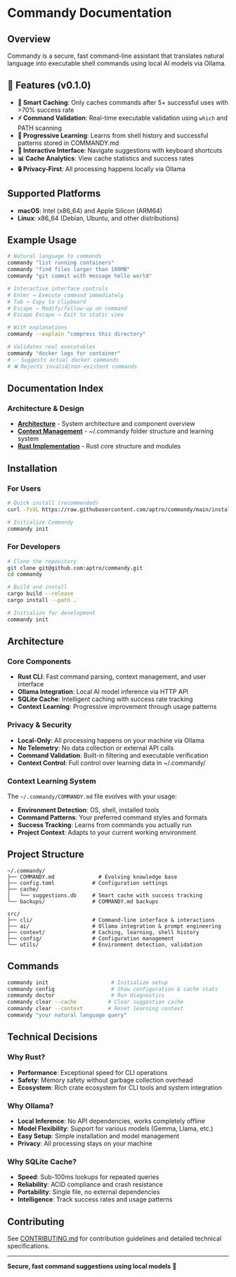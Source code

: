 # Commandy Documentation

## Overview
Commandy is a secure, fast command-line assistant that translates natural language into executable shell commands using local AI models via Ollama.

## 🚀 Features (v0.1.0)
- **🧠 Smart Caching**: Only caches commands after 5+ successful uses with >70% success rate
- **⚡ Command Validation**: Real-time executable validation using `which` and PATH scanning
- **🔄 Progressive Learning**: Learns from shell history and successful patterns stored in COMMANDY.md
- **🎯 Interactive Interface**: Navigate suggestions with keyboard shortcuts
- **📊 Cache Analytics**: View cache statistics and success rates
- **🔒 Privacy-First**: All processing happens locally via Ollama

## Supported Platforms
- **macOS**: Intel (x86_64) and Apple Silicon (ARM64)
- **Linux**: x86_64 (Debian, Ubuntu, and other distributions)

## Example Usage
```bash
# Natural language to commands
commandy "list running containers"
commandy "find files larger than 100MB"
commandy "git commit with message hello world"

# Interactive interface controls
# Enter → Execute command immediately
# Tab → Copy to clipboard  
# Escape → Modify/follow-up on command
# Escape Escape → Exit to static view

# With explanations
commandy --explain "compress this directory"

# Validates real executables
commandy "docker logs for container"
# ✅ Suggests actual docker commands
# ❌ Rejects invalid/non-existent commands
```

## Documentation Index

### Architecture & Design
- **[Architecture](./architecture.md)** - System architecture and component overview
- **[Context Management](./context-management.md)** - ~/.commandy folder structure and learning system
- **[Rust Implementation](./rust-implementation.md)** - Rust core structure and modules

## Installation

### For Users
```bash
# Quick install (recommended)
curl -fsSL https://raw.githubusercontent.com/aptro/commandy/main/install.sh | sh

# Initialize Commandy
commandy init
```

### For Developers
```bash
# Clone the repository
git clone git@github.com:aptro/commandy.git
cd commandy

# Build and install
cargo build --release
cargo install --path .

# Initialize for development
commandy init
```

## Architecture

### Core Components
- **Rust CLI**: Fast command parsing, context management, and user interface
- **Ollama Integration**: Local AI model inference via HTTP API
- **SQLite Cache**: Intelligent caching with success rate tracking
- **Context Learning**: Progressive improvement through usage patterns

### Privacy & Security
- **Local-Only**: All processing happens on your machine via Ollama
- **No Telemetry**: No data collection or external API calls
- **Command Validation**: Built-in filtering and executable verification
- **Context Control**: Full control over learning data in ~/.commandy/

### Context Learning System
The `~/.commandy/COMMANDY.md` file evolves with your usage:
- **Environment Detection**: OS, shell, installed tools
- **Command Patterns**: Your preferred command styles and formats  
- **Success Tracking**: Learns from commands you actually run
- **Project Context**: Adapts to your current working environment

## Project Structure

```
~/.commandy/
├── COMMANDY.md              # Evolving knowledge base
├── config.toml            # Configuration settings
├── cache/
│   └── suggestions.db     # Smart cache with success tracking
└── backups/               # COMMANDY.md backups

src/
├── cli/                   # Command-line interface & interactions  
├── ai/                    # Ollama integration & prompt engineering
├── context/               # Caching, learning, shell history
├── config/                # Configuration management
└── utils/                 # Environment detection, validation
```

## Commands

```bash
commandy init                    # Initialize setup
commandy config                  # Show configuration & cache stats
commandy doctor                  # Run diagnostics  
commandy clear --cache          # Clear suggestion cache
commandy clear --context        # Reset learning context
commandy "your natural language query"
```

## Technical Decisions

### Why Rust?
- **Performance**: Exceptional speed for CLI operations
- **Safety**: Memory safety without garbage collection overhead
- **Ecosystem**: Rich crate ecosystem for CLI tools and system integration

### Why Ollama?
- **Local Inference**: No API dependencies, works completely offline
- **Model Flexibility**: Support for various models (Gemma, Llama, etc.)
- **Easy Setup**: Simple installation and model management
- **Privacy**: All processing stays on your machine

### Why SQLite Cache?
- **Speed**: Sub-100ms lookups for repeated queries
- **Reliability**: ACID compliance and crash resistance
- **Portability**: Single file, no external dependencies
- **Intelligence**: Track success rates and usage patterns

## Contributing

See [CONTRIBUTING.md](../CONTRIBUTING.md) for contribution guidelines and detailed technical specifications.

---

**Secure, fast command suggestions using local models** 🚀